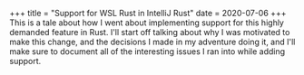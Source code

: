 +++
title = "Support for WSL Rust in IntelliJ Rust"
date = 2020-07-06
+++
This is a tale about how I went about implementing support for this highly demanded feature in Rust. I'll start off talking about why I was motivated to make this change, and the decisions I made in my adventure doing it, and I'll make sure to document all of the interesting issues I ran into while adding support.<!-- more -->
